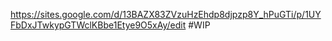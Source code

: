 https://sites.google.com/d/13BAZX83ZVzuHzEhdp8djpzp8Y_hPuGTi/p/1UYFbDxJTwkypGTWclKBbe1Etye9O5xAy/edit
#WIP 